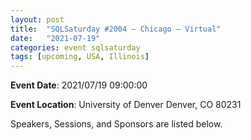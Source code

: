 ```yaml
---
layout: post
title:  "SQLSaturday #2004 – Chicago – Virtual"
date:   "2021-07-19"
categories: event sqlsaturday
tags: [upcoming, USA, Illinois]
---
```

**Event Date**: 2021/07/19 09:00:00

**Event Location**:
    University of Denver
    Denver, CO 80231

Speakers, Sessions, and Sponsors are listed below.
